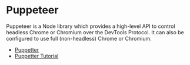 # Puppeteer

Puppeteer is a Node library which provides a high-level API to control headless Chrome or Chromium over the DevTools Protocol. It can also be configured to use full (non-headless) Chrome or Chromium.

- [Puppetter](https://developer.chrome.com/docs/puppeteer/)
- [Puppetter Tutorial](https://www.freecodecamp.org/news/how-to-use-puppeteer-with-nodejs/)
